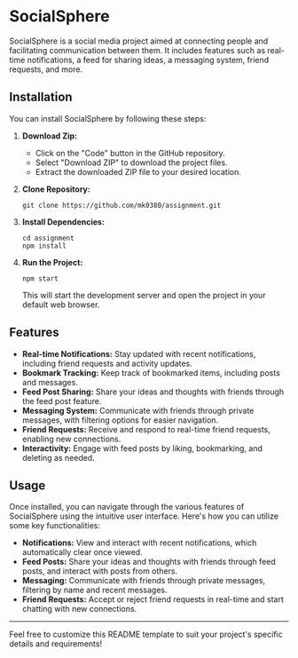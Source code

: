 # SocialSphere

SocialSphere is a social media project aimed at connecting people and facilitating communication between them. It includes features such as real-time notifications, a feed for sharing ideas, a messaging system, friend requests, and more.

## Installation

You can install SocialSphere by following these steps:

1. **Download Zip:**
   - Click on the "Code" button in the GitHub repository.
   - Select "Download ZIP" to download the project files.
   - Extract the downloaded ZIP file to your desired location.

2. **Clone Repository:**
   ```
   git clone https://github.com/mk0380/assignment.git
   ```

3. **Install Dependencies:**
   ```
   cd assignment
   npm install
   ```

4. **Run the Project:**
   ```
   npm start
   ```
   This will start the development server and open the project in your default web browser.

## Features

- **Real-time Notifications:** Stay updated with recent notifications, including friend requests and activity updates.
- **Bookmark Tracking:** Keep track of bookmarked items, including posts and messages.
- **Feed Post Sharing:** Share your ideas and thoughts with friends through the feed post feature.
- **Messaging System:** Communicate with friends through private messages, with filtering options for easier navigation.
- **Friend Requests:** Receive and respond to real-time friend requests, enabling new connections.
- **Interactivity:** Engage with feed posts by liking, bookmarking, and deleting as needed.

## Usage

Once installed, you can navigate through the various features of SocialSphere using the intuitive user interface. Here's how you can utilize some key functionalities:

- **Notifications:** View and interact with recent notifications, which automatically clear once viewed.
- **Feed Posts:** Share your ideas and thoughts with friends through feed posts, and interact with posts from others.
- **Messaging:** Communicate with friends through private messages, filtering by name and recent messages.
- **Friend Requests:** Accept or reject friend requests in real-time and start chatting with new connections.

---

Feel free to customize this README template to suit your project's specific details and requirements!
